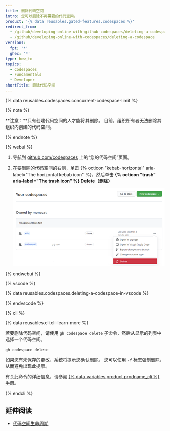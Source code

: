 ```yaml
---
title: 删除代码空间
intro: 您可以删除不再需要的代码空间。
product: '{% data reusables.gated-features.codespaces %}'
redirect_from:
  - /github/developing-online-with-github-codespaces/deleting-a-codespace
  - /github/developing-online-with-codespaces/deleting-a-codespace
versions:
  fpt: '*'
  ghec: '*'
type: how_to
topics:
  - Codespaces
  - Fundamentals
  - Developer
shortTitle: 删除代码空间
---
```




{% data reusables.codespaces.concurrent-codespace-limit %}

{% note %}

**注意：**只有创建代码空间的人才能将其删除。 目前，组织所有者无法删除其组织内创建的代码空间。

{% endnote %}


{% webui %}

1. 导航到 [github.com/codespaces](https://github.com/codespaces) 上的“您的代码空间”页面。

2. 在要删除的代码空间的右侧，单击 {% octicon "kebab-horizontal" aria-label="The horizontal kebab icon" %}，然后单击 **{% octicon "trash" aria-label="The trash icon" %} Delete（删除）**

   ![删除按钮](/assets/images/help/codespaces/delete-codespace.png)

{% endwebui %}

{% vscode %}

{% data reusables.codespaces.deleting-a-codespace-in-vscode %}

{% endvscode %}


{% cli %}

{% data reusables.cli.cli-learn-more %}

若要删除代码空间，请使用 `gh codespace delete` 子命令，然后从显示的列表中选择一个代码空间。

```shell
gh codespace delete
```

如果您有未保存的更改，系统将提示您确认删除。 您可以使用 `-f` 标志强制删除，从而避免出现此提示。

有关此命令的详细信息，请参阅 [ {% data variables.product.prodname_cli %} 手册](https://cli.github.com/manual/gh_codespace_delete)。

{% endcli %}

## 延伸阅读
- [代码空间生命周期](/codespaces/developing-in-codespaces/codespaces-lifecycle)
